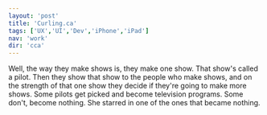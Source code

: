 ```yaml
---
layout: 'post'
title: 'Curling.ca'
tags: ['UX','UI','Dev','iPhone','iPad']
nav: 'work'
dir: 'cca'
---
```

Well, the way they make shows is, they make one show. That show's called a pilot. Then they show that show to the people who make shows, and on the strength of that one show they decide if they're going to make more shows. Some pilots get picked and become television programs. Some don't, become nothing. She starred in one of the ones that became nothing.